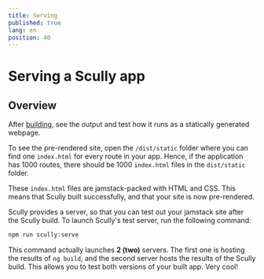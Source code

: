 ```yaml
---
title: Serving
published: true
lang: en
position: 40
---
```


# Serving a Scully app

## Overview

After [building](/docs/learn/getting-started/building), see the output and test how it runs as a statically generated webpage.

To see the pre-rendered site, open the `/dist/static` folder where you can find one `index.html` for every route in your app. Hence, if the application has 1000 routes, there should be 1000 `index.html` files in the `dist/static` folder.

These `index.html` files are jamstack-packed with HTML and CSS. This means that Scully built successfully, and that your site is now pre-rendered.

Scully provides a server, so that you can test out your jamstack site after the Scully build. To launch Scully's test server, run the following command:

```bash
npm run scully:serve
```

This command actually launches **2 (two)** servers. The first one is hosting the results of `ng build`, and the second server hosts the results of the Scully build. This allows you to test both versions of your built app. Very cool!
